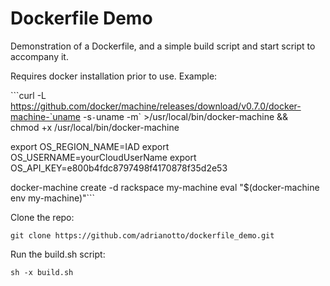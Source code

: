 # Dockerfile Demo
Demonstration of a Dockerfile, and a simple build script and start script to accompany it.

Requires docker installation prior to use. Example:

```curl -L https://github.com/docker/machine/releases/download/v0.7.0/docker-machine-`uname -s`-`uname -m` >/usr/local/bin/docker-machine && \
chmod +x /usr/local/bin/docker-machine

export OS_REGION_NAME=IAD
export OS_USERNAME=yourCloudUserName
export OS_API_KEY=e800b4fdc8797498f4170878f35d2e53

docker-machine create -d rackspace my-machine
eval "$(docker-machine env my-machine)"```

Clone the repo:

```git clone https://github.com/adrianotto/dockerfile_demo.git```

Run the build.sh script:

```sh -x build.sh```
